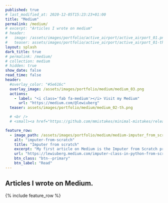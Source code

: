 ```yaml
---
published: true
# last_modified_at: 2020-12-05T15:23:23+01:00
title: "Medium"
permalink: /medium/
# excerpt: "Articles I wrote on medium"
# header:
#   image: /assets/images/portfolio/active_airport/active_airport_01.png
#   teaser: assets/images/portfolio/active_airport/active_airport_01-th.png
layout: splash
dark_title: true
# permalink: /medium/
# collection: medium
# hidden: true
show_date: false
read_time: false
header:
  #overlay_color: "#5e616c"
  overlay_image: /assets/images/portfolio/medium/medium_03.png
  actions:
    - label: "<i class='fab fa-medium'></i> Visit my Medium"
      url: "https://medium.com/@lewiuberg"
  teaser: assets/images/portfolio/medium/medium_02-th.png

  # <br />
  # <small><a href="https://github.com/mmistakes/minimal-mistakes/releases/tag/4.21.0">Latest release v4.21.0</a></small>

feature_row:
  - image_path: /assets/images/portfolio/medium/medium-imputer_from_scratch.png
    alt: "imputer-from-scratch"
    title: "Imputer from scratch"
    excerpt: "My first article on Medium is the Imputer from Scratch project was my selection for demonstrating my understanding of object-oriented programming in my OOP course."
    url: "https://lewiuberg.medium.com/imputer-class-in-python-from-scratch-1ef73bbcf0cd"
    btn_class: "btn--primary"
    btn_label: "Read"
---
```

<!-- Global site tag (gtag.js) - Google Analytics -->
<script async src="https://www.googletagmanager.com/gtag/js?id=G-X5TVX1RNG8"></script>
<script>
  window.dataLayer = window.dataLayer || [];
  function gtag(){dataLayer.push(arguments);}
  gtag('js', new Date());

  gtag('config', 'G-X5TVX1RNG8');
</script>

## Articles I wrote on Medium.

{% include feature_row %}
